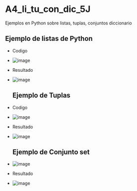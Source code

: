 # A4_li_tu_con_dic_5J
Ejemplos en Python sobre listas, tuplas, conjuntos diccionario
## Ejemplo de listas de Python
- Codigo
- ![image](https://github.com/user-attachments/assets/a3ff9da9-140d-4c03-a754-b92db6fc0c6c)
- Resultado
- ![image](https://github.com/user-attachments/assets/8dfb11d0-e6b0-45c1-a19d-14107d75c1f8)

  ## Ejemplo de Tuplas
- Codigo
- ![image](https://github.com/user-attachments/assets/7767c67a-3444-4938-9869-503cffd3a757)
- Resultado
- ![image](https://github.com/user-attachments/assets/4e79692a-a0ed-4f20-8dba-6813e587aa42)

  ## Ejemplo de Conjunto set
- ![image](https://github.com/user-attachments/assets/8bd9e019-7f95-4f2e-9fba-35754944b085)
- Resultado
- ![image](https://github.com/user-attachments/assets/4a32da03-0330-44da-b062-25b62cc07b4e)
